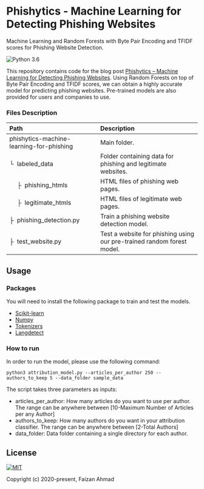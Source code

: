 # Phishytics - Machine Learning for Detecting Phishing Websites
Machine Learning and Random Forests with Byte Pair Encoding and TFIDF scores for Phishing Website Detection.

![Python 3.6](https://img.shields.io/badge/python-3.6-green.svg?style=plastic)

This repository contains code for the blog post [Phishytics – Machine Learning for Detecting Phishing Websites](https://faizanahmad.tech/blog/2020/02/phishytics-machine-learning-for-phishing-websites-detection/). Using Random Forests on top of Byte Pair Encoding and TFIDF scores, we can obtain a highly accurate model for predicting phishing websites. Pre-trained models are also provided for users and companies to use.

### Files Description
| Path | Description
| :--- | :----------
| phishytics-machine-learning-for-phishing | Main folder.
| &boxur;&nbsp; labeled_data | Folder containing data for phishing and legitimate websites.
| &ensp;&ensp; &boxvr;&nbsp; phishing_htmls| HTML files of phishing web pages. 
| &ensp;&ensp; &boxvr;&nbsp; legitimate_htmls| HTML files of legitimate web pages. 
| &boxvr;&nbsp; phishing_detection.py | Train a phishing website detection model.
| &boxvr;&nbsp; test_website.py | Test a website for phishing using our pre-trained random forest model.

## Usage
### Packages
You will need to install the following package to train and test the models.
- [Scikit-learn](https://scikit-learn.org/)
- [Numpy](https://numpy.org/)
- [Tokenizers](https://github.com/huggingface/tokenizers)
- [Langdetect](https://pypi.org/project/langdetect/)

### How to run
In order to run the model, please use the following command:
```
python3 attribution_model.py --articles_per_author 250 --authors_to_keep 5 --data_folder sample_data
```
The script takes three parameters as inputs:
- articles_per_author: How many articles do you want to use per author. The range can be anywhere between [10-Maximum Number of Articles per any Author]
- authors_to_keep: How many authors do you want in your attribution classifier. The range can be anywhere between [2-Total Authors]
- data_folder: Data folder containing a single directory for each author.


## License
[![MIT](https://img.shields.io/cocoapods/l/AFNetworking.svg?style=style&label=License&maxAge=2592000)](LICENSE)

Copyright (c) 2020-present, Faizan Ahmad